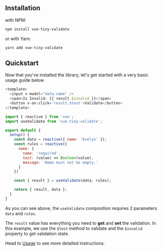 ## Installation

with NPM:

```bash
npm install vue-tiny-validate
```

or with Yarn:

```bash
yarn add vue-tiny-validate
```

## Quickstart

Now that you've installed the library, let's get started with a very basic usage guide below.

```js
<template>
  <input v-model="data.name" />
  <span>Is Invalid: {{ result.$invalid }}</span>
  <button v-on:click='result.$test'>Validate</button>
</template>

import { reactive } from 'vue';
import useValidate from 'vue-tiny-validate';

export default {
  setup() {
    const data = reactive({ name: 'Evelyn' });
    const rules = reactive({
      name: {
        name: 'required',
        test: (value) => Boolean(value),
        message: 'Name must not be empty.'
      }
    })

    const { result } = useValidate(data, rules);

    return { result, data };
  }
}
```

As you can see above, the `useValidate` composition requires 2 parameters `data` and `rules`.

The `result` value has everything you need to **get** and **set** the validation. In this example, we use the
`$test` method to validate and the `$invalid` property to get validation state.

Head to [Usage](/usage) to see more detailed instructions.
